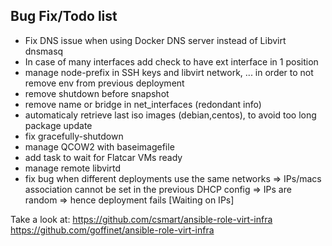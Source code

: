 Bug Fix/Todo list
-----------------
- Fix DNS issue when using Docker DNS server instead of Libvirt dnsmasq
- In case of many interfaces add check to have ext interface in 1 position
- manage node-prefix in SSH keys and libvirt network, ... in order to not remove env from previous deployment
- remove shutdown before snapshot
- remove name or bridge in net_interfaces (redondant info)
- automaticaly retrieve last iso images (debian,centos), to avoid too long package update
- fix gracefully-shutdown
- manage QCOW2 with baseimagefile
- add task to wait for Flatcar VMs ready
- manage remote libvirtd
- fix bug when different deployments use the same networks
  => IPs/macs association cannot be set in the previous DHCP config
  => IPs are random => hence deployment fails [Waiting on IPs]

Take a look at:
https://github.com/csmart/ansible-role-virt-infra
https://github.com/goffinet/ansible-role-virt-infra
